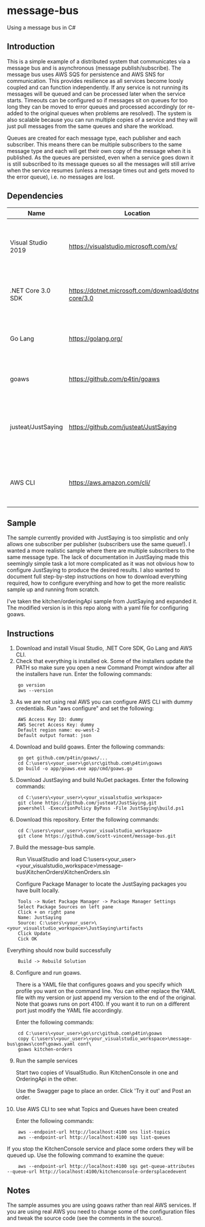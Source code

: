 # message-bus
Using a message bus in C#

## Introduction

This is a simple example of a distributed system that communicates via a message bus and is asynchronous (message publish/subscribe). The message bus uses AWS SQS for persistence and AWS SNS for communication. This provides resilience as all services become loosly coupled and can function independently. If any service is not running its messages will be queued and can be processed later when the service starts. Timeouts can be configured so if messages sit on queues for too long they can be moved to error queues and processed accordingly (or re-added to the original queues when problems are resolved). The system is also scalable because you can run multiple copies of a service and they will just pull messages from the same queues and share the workload.

Queues are created for each message type, each publisher and each subscriber. This means there can be multiple subscribers to the same message type and each will get their own copy of the message when it is published. As the queues are persisted, even when a service goes down it is still subscribed to its message queues so all the messages will still arrive when the service resumes (unless a message times out and gets moved to the error queue), i.e. no messages are lost.

## Dependencies

Name|Location|Description|Info
----|--------|-----------|----
Visual Studio 2019|https://visualstudio.microsoft.com/vs/|The IDE to build JustSaying and this sample|Supports .NET Core 3 (don't need Preview version)
.NET Core 3.0 SDK|https://dotnet.microsoft.com/download/dotnet-core/3.0|The latest version of .NET Core Runtime and SDK
Go Lang|https://golang.org/|The command-line environment to build goaws|Not needed if you want to use real AWS SNS/SQS
goaws|https://github.com/p4tin/goaws| An AWS SNS/SQS clone that runs locally|Written in Go
justeat/JustSaying|https://github.com/justeat/JustSaying|A light-weight message bus on top of AWS services (SNS and SQS)|Written in C#
AWS CLI|https://aws.amazon.com/cli/|Optional but useful for showing SNS topics and SQS queues|Works with our clone (goaws) service

## Sample

The sample currently provided with JustSaying is too simplistic and only allows one subscriber per publisher (subscribers use the same queue!). I wanted a more realistic sample where there are multiple subscribers to the same message type. The lack of documentation in JustSaying made this seemingly simple task a lot more complicated as it was not obvious how to configure JustSaying to produce the desired results. I also wanted to document full step-by-step instructions on how to download everything required, how to configure everything and how to get the more realistic sample up and running from scratch.

I've taken the kitchen/orderingApi sample from JustSaying and expanded it. The modified version is in this repo along with a yaml file for configuring goaws.

## Instructions

1. Download and install Visual Studio, .NET Core SDK, Go Lang and AWS CLI.
2. Check that everything is installed ok. Some of the installers update the PATH so make sure you open a new Command Prompt window after all the installers have run. Enter the following commands:
````
    go version
    aws --version
````
3. As we are not using real AWS you can configure AWS CLI with dummy credentials. Run "aws configure" and set the following:
````
    AWS Access Key ID: dummy
    AWS Secret Access Key: dummy
    Default region name: eu-west-2
    Default output format: json
````
4. Download and build goaws. Enter the following commands:
````
    go get github.com/p4tin/goaws/...
    cd C:\users\<your_user>\go\src\github.com\p4tin\goaws
    go build -o app/goaws.exe app/cmd/goaws.go
````
5. Download JustSaying and build NuGet packages. Enter the following commands:
````
    cd C:\users\<your_user>\<your_visualstudio_workspace>
    git clone https://github.com/justeat/JustSaying.git
    powershell -ExecutionPolicy ByPass -File JustSaying\build.ps1
````
6. Download this repository. Enter the following commands:
````
    cd C:\users\<your_user>\<your_visualstudio_workspace>
    git clone https://github.com/scott-vincent/message-bus.git
````
7. Build the message-bus sample.

   Run VisualStudio and load C:\users\<your_user>\<your_visualstudio_workspace>\message-bus\KitchenOrders\KitchenOrders.sln

   Configure Package Manager to locate the JustSaying packages you have built locally.
````
    Tools -> NuGet Package Manager -> Package Manager Settings
    Select Package Sources on left pane
    Click + on right pane
    Name: JustSaying
    Source: C:\users\<your_user>\<your_visualstudio_workspace>\JustSaying\artifacts
    Click Update
    Cick OK
````
   Everything should now build successfully
````
    Build -> Rebuild Solution
````

8. Configure and run goaws.

   There is a YAML file that configures goaws and you specify which profile you want on the command line. You can either replace the YAML file with my version or just append my version to the end of the original. Note that goaws runs on port 4100. If you want it to run on a different port just modify the YAML file accordingly.

   Enter the following commands:
````
    cd C:\users\<your_user>\go\src\github.com\p4tin\goaws
    copy C:\users\<your_user>\<your_visualstudio_workspace>\message-bus\goaws\conf\goaws.yaml conf\
    goaws kitchen-orders
````
9. Run the sample services

   Start two copies of VisualStudio. Run KitchenConsole in one and OrderingApi in the other.
   
   Use the Swagger page to place an order. Click 'Try it out' and Post an order.

1. Use AWS CLI to see what Topics and Queues have been created

   Enter the following commands:
````
    aws --endpoint-url http://localhost:4100 sns list-topics
    aws --endpoint-url http://localhost:4100 sqs list-queues
````
   If you stop the KitchenConsole service and place some orders they will be queued up. Use the following command to examine the queue:
````
    aws --endpoint-url http://localhost:4100 sqs get-queue-attributes --queue-url http://localhost:4100/kitchenconsole-ordersplacedevent
````
## Notes

The sample assumes you are using goaws rather than real AWS services. If you are using real AWS you need to change some of the configuration files and tweak the source code (see the comments in the source).
